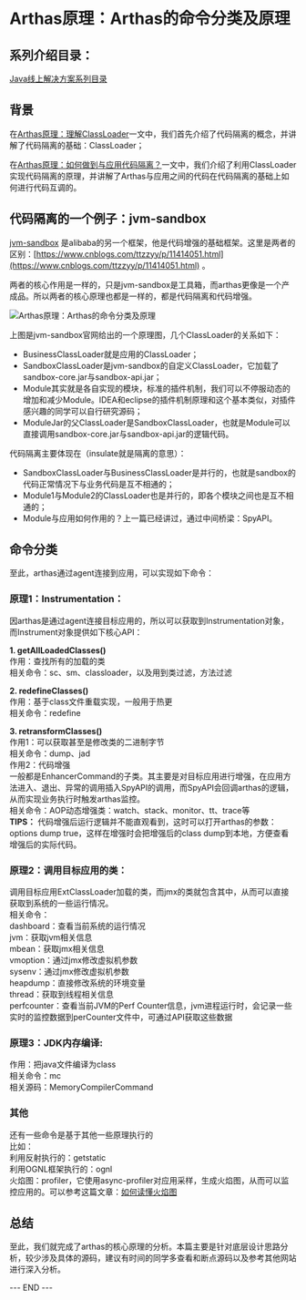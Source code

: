 # Arthas原理：Arthas的命令分类及原理

## 系列介绍目录：

[Java线上解决方案系列目录](//yeas.fun/archives/solution-contents)

## 背景
在[Arthas原理：理解ClassLoader](//yeas.fun/archives/arthas-classloader)一文中，我们首先介绍了代码隔离的概念，并讲解了代码隔离的基础：ClassLoader；

在[Arthas原理：如何做到与应用代码隔离？](//yeas.fun/archives/arthas-isolation)一文中，我们介绍了利用ClassLoader实现代码隔离的原理，并讲解了Arthas与应用之间的代码在代码隔离的基础上如何进行代码互调的。

## 代码隔离的一个例子：jvm-sandbox

[jvm-sandbox](https://github.com/alibaba/jvm-sandbox) 是alibaba的另一个框架，他是代码增强的基础框架。这里是两者的区别：[https://www.cnblogs.com/ttzzyy/p/11414051.html](https://www.cnblogs.com/ttzzyy/p/11414051.html) 。

两者的核心作用是一样的，只是jvm-sandbox是工具箱，而arthas更像是一个产成品。所以两者的核心原理也都是一样的，都是代码隔离和代码增强。

![Arthas原理：Arthas的命令分类及原理](https://oss.yeas.fun/halo-yeas/arthas-command-category1.png)

上图是jvm-sandbox官网给出的一个原理图，几个ClassLoader的关系如下：
- BusinessClassLoader就是应用的ClassLoader；
- SandboxClassLoader是jvm-sandbox的自定义ClassLoader，它加载了sandbox-core.jar与sandbox-api.jar；
- Module其实就是各自实现的模块，标准的插件机制，我们可以不停服动态的增加和减少Module。IDEA和eclipse的插件机制原理和这个基本类似，对插件感兴趣的同学可以自行研究源码；
- ModuleJar的父ClassLoader是SandboxClassLoader，也就是Module可以直接调用sandbox-core.jar与sandbox-api.jar的逻辑代码。

代码隔离主要体现在（insulate就是隔离的意思）：
- SandboxClassLoader与BusinessClassLoader是并行的，也就是sandbox的代码正常情况下与业务代码是互不相通的；
- Module1与Module2的ClassLoader也是并行的，即各个模块之间也是互不相通的；
- Module与应用如何作用的？上一篇已经讲过，通过中间桥梁：SpyAPI。

## 命令分类

至此，arthas通过agent连接到应用，可以实现如下命令：

### 原理1：Instrumentation：
因arthas是通过agent连接目标应用的，所以可以获取到Instrumentation对象，而Instrument对象提供如下核心API：

**1. getAllLoadedClasses()**<br>
作用：查找所有的加载的类<br>
相关命令：sc、sm、classloader，以及用到类过滤，方法过滤

**2. redefineClasses()**<br>
作用：基于class文件重载实现，一般用于热更<br>
相关命令：redefine

**3. retransformClasses()**<br>
作用1：可以获取甚至是修改类的二进制字节 <br>
相关命令：dump、jad<br>
作用2：代码增强 <br>
一般都是EnhancerCommand的子类。其主要是对目标应用进行增强，在应用方法进入、退出、异常的调用插入SpyAPI的调用，而SpyAPI会回调arthas的逻辑，从而实现业务执行时触发arthas监控。<br>
相关命令：AOP动态增强类：watch、stack、monitor、tt、trace等<br>
**TIPS：** 代码增强后运行逻辑并不能直观看到，这时可以打开arthas的参数：options dump true，这样在增强时会把增强后的class dump到本地，方便查看增强后的实际代码。

### 原理2：调用目标应用的类：
调用目标应用ExtClassLoader加载的类，而jmx的类就包含其中，从而可以直接获取到系统的一些运行情况。<br>
相关命令：<br>
dashboard：查看当前系统的运行情况<br>
jvm：获取jvm相关信息<br>
mbean：获取jmx相关信息<br>
vmoption：通过jmx修改虚拟机参数<br>
sysenv：通过jmx修改虚拟机参数<br>
heapdump：直接修改系统的环境变量<br>
thread：获取到线程相关信息<br>
perfcounter：查看当前JVM的Perf Counter信息，jvm进程运行时，会记录一些实时的监控数据到perCounter文件中，可通过API获取这些数据

### 原理3：JDK内存编译:
作用：把java文件编译为class<br>
相关命令：mc<br>
相关源码：MemoryCompilerCommand

### 其他
还有一些命令是基于其他一些原理执行的<br>
比如：<br>
利用反射执行的：getstatic<br>
利用OGNL框架执行的：ognl<br>
火焰图：profiler，它使用async-profiler对应用采样，生成火焰图，从而可以监控应用的。可以参考这篇文章：[如何读懂火焰图](https://yeas.fun/archives/flame-graph)

## 总结
至此，我们就完成了arthas的核心原理的分析。本篇主要是针对底层设计思路分析，较少涉及具体的源码，建议有时间的同学多查看和断点源码以及参考其他网站进行深入分析。

--- END ---